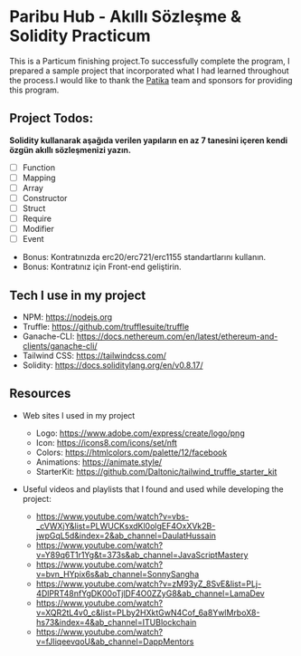 # Paribu Hub - Akıllı Sözleşme & Solidity Practicum

This is a Particum finishing project.To successfully complete the program, I prepared a sample project that incorporated what I had learned throughout the process.I would like to thank the [Patika](https://https://www.patika.dev/tr) team and sponsors for providing this program.

## Project Todos:

**Solidity kullanarak aşağıda verilen yapıların en az 7 tanesini içeren kendi özgün akıllı sözleşmenizi yazın.**

- [ ] Function
- [ ] Mapping
- [ ] Array
- [ ] Constructor
- [ ] Struct
- [ ] Require
- [ ] Modifier
- [ ] Event

- Bonus: Kontratınızda erc20/erc721/erc1155 standartlarını kullanın.
- Bonus: Kontratınız için Front-end geliştirin.

## Tech I use in my project

- NPM: https://nodejs.org
- Truffle: https://github.com/trufflesuite/truffle
- Ganache-CLI: https://docs.nethereum.com/en/latest/ethereum-and-clients/ganache-cli/
- Tailwind CSS: https://tailwindcss.com/
- Solidity: https://docs.soliditylang.org/en/v0.8.17/

## Resources

- Web sites I used in my project

  - Logo: https://www.adobe.com/express/create/logo/png
  - Icon: https://icons8.com/icons/set/nft
  - Colors: https://htmlcolors.com/palette/12/facebook
  - Animations: https://animate.style/
  - StarterKit: https://github.com/Daltonic/tailwind_truffle_starter_kit

- Useful videos and playlists that I found and used while developing the project:
  - https://www.youtube.com/watch?v=vbs-_cVWXjY&list=PLWUCKsxdKl0olgEF4OxXVk2B-jwpGqL5d&index=2&ab_channel=DaulatHussain
  - https://www.youtube.com/watch?v=Y89q6T1r1Yg&t=373s&ab_channel=JavaScriptMastery
  - https://www.youtube.com/watch?v=bvn_HYpix6s&ab_channel=SonnySangha
  - https://www.youtube.com/watch?v=zM93yZ_8SvE&list=PLj-4DlPRT48nfYgDK00oTjlDF4O0ZZyG8&ab_channel=LamaDev
  - https://www.youtube.com/watch?v=XQR2tL4v0_c&list=PLby2HXktGwN4Cof_6a8YwlMrboX8-hs73&index=4&ab_channel=ITUBlockchain
  - https://www.youtube.com/watch?v=fJIiqeevqoU&ab_channel=DappMentors
